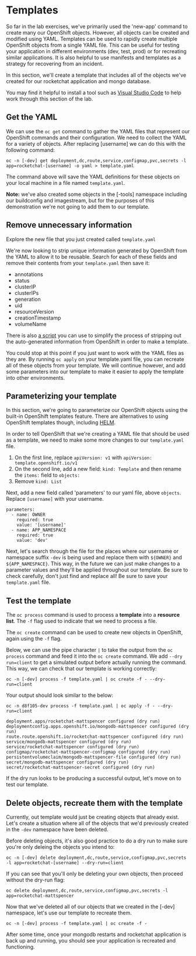 # Templates

So far in the lab exercises, we've primarily used the 'new-app' command to create many our OpenShift objects. However, all objects can be created and modified using YAML. Templates can be used to rapidly create multiple OpenShift objects from a single YAML file. This can be useful for testing your application in different environments (dev, test, prod) or for recreating similar applications. It is also helpful to use manifests and templates as a strategy for recovering from an incident. 

In this section, we'll create a template that includes all of the objects we've created for our rocketchat application and mongo database. 

You may find it helpful to install a tool such as [Visual Studio Code](https://code.visualstudio.com/) to help work through this section of the lab.  

## Get the YAML

We can use the `oc get` command to gather the YAML files that represent our OpenShift commands and their configuration. We need to collect the YAML for a variety of objects. After replacing [username] we can do this with the following command: 

```
oc -n [-dev] get deployment,dc,route,service,configmap,pvc,secrets -l app=rocketchat-[username] -o yaml > template.yaml
```
The command above will save the YAML definitions for these objects on your local machine in a file named `template.yaml`. 

**Note:** we've also created some objects in the [-tools] namespace including our buildconfig and imagestream, but for the purposes of this demonstration we're not going to add them to our template.

## Remove unnecessary information

Explore the new file that you just created called `template.yaml`

We're now looking to strip unique information generated by OpenShift from the YAML to allow it to be reusable. Search for each of these fields and remove their contents from your `template.yaml` then save it: 

- annotations 
- status
- clusterIP
- clusterIPs
- generation
- uid
- resourceVersion
- creationTimestamp
- volumeName

There is also [a script](https://github.com/BCDevOps/openshift-wiki/blob/master/docs/ArgoCD/get_ns_resources.sh) you can use to simplify the process of stripping out the auto-generated information from OpenShift in order to make a template. 

You could stop at this point if you just want to work with the YAML files as they are. By running `oc apply` on your template.yaml file, you can recreate all of these objects from your template. We will continue however, and add some parameters into our template to make it easier to apply the template into other environments. 

## Parameterizing your template 

In this section, we're going to parameterize our OpenShift objects using the built-in OpenShift templates feature. There are alternatives to using OpenShift templates though, including [HELM](https://helm.sh/). 

In order to tell OpenShift that we're creating a YAML file that should be used as a template, we need to make some more changes to our `template.yaml` file. 

1. On the first line, replace  `apiVersion: v1` with `apiVersion: template.openshift.io/v1`
2. On the second line, add a new field: `kind: Template` and then rename the `items:` field to `objects:`
3. Remove `kind: List`

Next, add a new field called 'parameters' to our yaml file, above  `objects`. Replace `[username]` with your username. 

```
parameters: 
  - name: OWNER
    required: true
    value: '[username]'
  - name: APP_NAMESPACE
    required: true
    value: 'dev'
```
Next, let's search through the file for the places where our username or namespace suffix `-dev` is being used and replace them with `${OWNER}` and `${APP_NAMESPACE}`. This way, in the future we can just make changes to a parameter values and they'll be applied throughout our template. Be sure to check carefully, don't just find and replace all! Be sure to save your `template.yaml` file. 

## Test the template

The `oc process` command is used to process a **template** into a **resource list**. The `-f` flag used to indicate that we need to process a file.  

The `oc create` command can be used to create new objects in OpenShift, again using the `-f` flag. 

Below, we can use the pipe character `|` to take the output from the `oc process` command and feed it into the `oc create` command. We add `--dry run=client` to get a simulated output before actually running the command. This way, we can check that our template is working correctly: 

`oc -n [-dev] process -f template.yaml | oc create -f - --dry-run=client`

Your output should look similar to the below: 
```
oc -n d8f105-dev process -f template.yaml | oc apply -f - --dry-run=client  

deployment.apps/rocketchat-mattspencer configured (dry run)
deploymentconfig.apps.openshift.io/mongodb-mattspencer configured (dry run)
route.route.openshift.io/rocketchat-mattspencer configured (dry run)
service/mongodb-mattspencer configured (dry run)
service/rocketchat-mattspencer configured (dry run)
configmap/rocketchat-mattspencer-configmap configured (dry run)
persistentvolumeclaim/mongodb-mattspencer-file configured (dry run)
secret/mongodb-mattspencer configured (dry run)
secret/rocketchat-mattspencer-secret configured (dry run)
```

If the dry run looks to be producing a successful output, let's move on to test our template. 

## Delete objects, recreate them with the template

Currently, out template would just be creating objects that already exist. Let's create a situation where all of the objects that we'd previously created in the `-dev` namespace have been deleted. 

Before deleting objects, it's also good practice to do a dry run to make sure you're only deleing the objects you intend to: 

`oc -n [-dev] delete deployment,dc,route,service,configmap,pvc,secrets -l app=rocketchat-[username] --dry-run=client`

If you can see that you'll only be deleting your own objects, then proceed without the dry-run flag: 

`oc delete deployment,dc,route,service,configmap,pvc,secrets -l app=rocketchat-mattspencer`

Now that we've deleted all of our objects that we created in the [-dev] namespace, let's use our template to recreate them. 

`oc -n [-dev] process -f template.yaml | oc create -f - `

After some time, once your mongodb restarts and rocketchat application is back up and running, you should see your application is recreated and functioning. 
